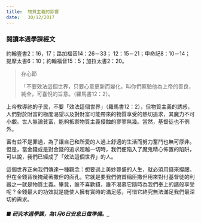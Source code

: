 ```yaml
---
title:  物質主義的影響
date:   30/12/2017
---
```


### 閱讀本週學課經文
約翰壹書2：16，17；路加福音14：26－33； 12：15－21；申命記8：10－14；提摩太書6：10；約翰福音15：5；加拉太書2：20。

> <p>存心節</p>
> 「不要效法這個世界，只要心意更新而變化，叫你們察驗他為上帝的善良，純全，可喜悅的旨意。（羅馬書12：2）。

上帝教導祂的子民，不要「效法這個世界」（羅馬書12：2），但物質主義的誘惑，人們對於財富的極度渴望以及對財富可能帶來的物質享受的熱切追求，其魔力不可小覷。世人無論貧富，能夠抵禦物質主義侵蝕的寥寥無幾。當然，基督徒也不例外。

富有並不是罪過，為了讓自己和所愛的人過上舒適的生活而努力奮鬥也無可厚非。但是，當金錢或是對金錢的追求超越一切時，我們便陷入了魔鬼精心佈置的陷阱，可以說，我們已經成了「效法這個世界」的人。

這個世界正向我們傳達一種觀念：想要過上美妙豐盛的人生，就必須用錢來撐腰。但在金錢背後掩藏著撒但的面孔，它就是要我們俯首稱臣撒但用來對付基督徒的利器之一就是物質主義。畢竟，誰不喜歡錢，誰不渴慕它隨時為我們奉上的諸般享受呢？金錢最大的功效就是能使人擁有實時的滿足感，可惜它終究無法滿足我們最深切的需求。

##### ■ 研究本週學課，為1月6日安息日做準備。_